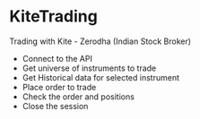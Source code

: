 # KiteTrading
 Trading with Kite - Zerodha (Indian Stock Broker)
 
 - Connect to the API
 - Get universe of instruments to trade
 - Get Historical data for selected instrument
 - Place order to trade
 - Check the order and positions
 - Close the session
